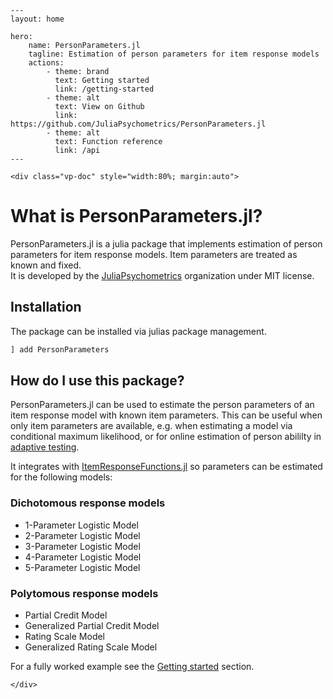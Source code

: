 ```@raw html
---
layout: home

hero:
    name: PersonParameters.jl
    tagline: Estimation of person parameters for item response models
    actions:
        - theme: brand
          text: Getting started
          link: /getting-started
        - theme: alt
          text: View on Github
          link: https://github.com/JuliaPsychometrics/PersonParameters.jl  
        - theme: alt
          text: Function reference
          link: /api
---
```

```@raw html
<div class="vp-doc" style="width:80%; margin:auto">
```

# What is PersonParameters.jl?
PersonParameters.jl is a julia package that implements estimation of person parameters for item response models.
Item parameters are treated as known and fixed.  
It is developed by the [JuliaPsychometrics](https://github.com/juliapsychometrics) organization under MIT license. 

## Installation 
The package can be installed via julias package management. 

```julia
] add PersonParameters
```

## How do I use this package?
PersonParameters.jl can be used to estimate the person parameters of an item response model with known item parameters. 
This can be useful when only item parameters are available, e.g. when estimating a model via conditional maximum likelihood, or for online estimation of person abililty in [adaptive testing](https://en.wikipedia.org/wiki/Computerized_adaptive_testing).

It integrates with [ItemResponseFunctions.jl](https://github.com/juliapsychometrics/ItemResponseFunctions.jl) so parameters can be estimated for the following models:

### Dichotomous response models
- 1-Parameter Logistic Model
- 2-Parameter Logistic Model
- 3-Parameter Logistic Model
- 4-Parameter Logistic Model
- 5-Parameter Logistic Model

### Polytomous response models
- Partial Credit Model
- Generalized Partial Credit Model
- Rating Scale Model
- Generalized Rating Scale Model

For a fully worked example see the [Getting started](/getting-started) section.

```@raw html
</div>
```
